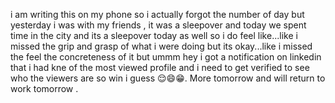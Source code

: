 i am writing this on my phone so i actually forgot the number of day but yesterday i was with my friends , it was a sleepover and today we spent time in the city and its a sleepover today as well so i do feel like...like i missed the grip and grasp of what i were doing but its okay...like i missed the feel the concreteness of it but ummm hey i got a notification on linkedin that i had kne of the most viewed profile and i need to get verified to see who the viewers are so win i guess 😌😄😁. More tomorrow and will return to work tomorrow . 
